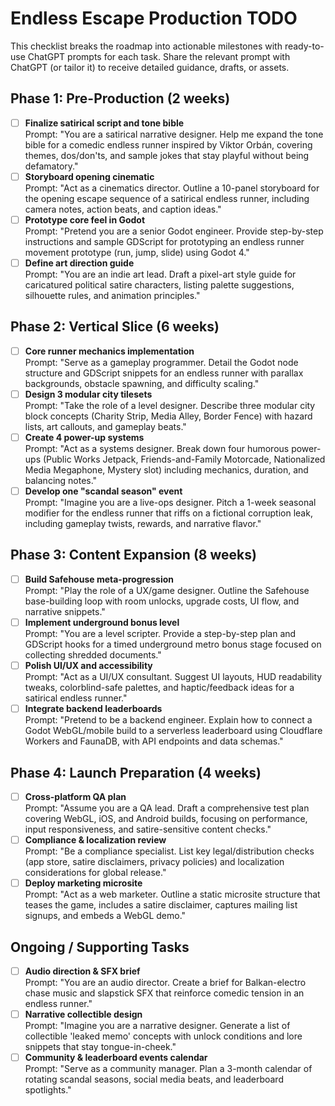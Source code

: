 # Endless Escape Production TODO

This checklist breaks the roadmap into actionable milestones with ready-to-use ChatGPT prompts for each task. Share the relevant prompt with ChatGPT (or tailor it) to receive detailed guidance, drafts, or assets.

## Phase 1: Pre-Production (2 weeks)
- [ ] **Finalize satirical script and tone bible**  
  Prompt: "You are a satirical narrative designer. Help me expand the tone bible for a comedic endless runner inspired by Viktor Orbán, covering themes, dos/don'ts, and sample jokes that stay playful without being defamatory."
- [ ] **Storyboard opening cinematic**  
  Prompt: "Act as a cinematics director. Outline a 10-panel storyboard for the opening escape sequence of a satirical endless runner, including camera notes, action beats, and caption ideas."
- [ ] **Prototype core feel in Godot**  
  Prompt: "Pretend you are a senior Godot engineer. Provide step-by-step instructions and sample GDScript for prototyping an endless runner movement prototype (run, jump, slide) using Godot 4."
- [ ] **Define art direction guide**  
  Prompt: "You are an indie art lead. Draft a pixel-art style guide for caricatured political satire characters, listing palette suggestions, silhouette rules, and animation principles."

## Phase 2: Vertical Slice (6 weeks)
- [ ] **Core runner mechanics implementation**  
  Prompt: "Serve as a gameplay programmer. Detail the Godot node structure and GDScript snippets for an endless runner with parallax backgrounds, obstacle spawning, and difficulty scaling."
- [ ] **Design 3 modular city tilesets**  
  Prompt: "Take the role of a level designer. Describe three modular city block concepts (Charity Strip, Media Alley, Border Fence) with hazard lists, art callouts, and gameplay beats."
- [ ] **Create 4 power-up systems**  
  Prompt: "Act as a systems designer. Break down four humorous power-ups (Public Works Jetpack, Friends-and-Family Motorcade, Nationalized Media Megaphone, Mystery slot) including mechanics, duration, and balancing notes."
- [ ] **Develop one "scandal season" event**  
  Prompt: "Imagine you are a live-ops designer. Pitch a 1-week seasonal modifier for the endless runner that riffs on a fictional corruption leak, including gameplay twists, rewards, and narrative flavor."

## Phase 3: Content Expansion (8 weeks)
- [ ] **Build Safehouse meta-progression**  
  Prompt: "Play the role of a UX/game designer. Outline the Safehouse base-building loop with room unlocks, upgrade costs, UI flow, and narrative snippets."
- [ ] **Implement underground bonus level**  
  Prompt: "You are a level scripter. Provide a step-by-step plan and GDScript hooks for a timed underground metro bonus stage focused on collecting shredded documents."
- [ ] **Polish UI/UX and accessibility**  
  Prompt: "Act as a UI/UX consultant. Suggest UI layouts, HUD readability tweaks, colorblind-safe palettes, and haptic/feedback ideas for a satirical endless runner."
- [ ] **Integrate backend leaderboards**  
  Prompt: "Pretend to be a backend engineer. Explain how to connect a Godot WebGL/mobile build to a serverless leaderboard using Cloudflare Workers and FaunaDB, with API endpoints and data schemas."

## Phase 4: Launch Preparation (4 weeks)
- [ ] **Cross-platform QA plan**  
  Prompt: "Assume you are a QA lead. Draft a comprehensive test plan covering WebGL, iOS, and Android builds, focusing on performance, input responsiveness, and satire-sensitive content checks."
- [ ] **Compliance & localization review**  
  Prompt: "Be a compliance specialist. List key legal/distribution checks (app store, satire disclaimers, privacy policies) and localization considerations for global release."
- [ ] **Deploy marketing microsite**  
  Prompt: "Act as a web marketer. Outline a static microsite structure that teases the game, includes a satire disclaimer, captures mailing list signups, and embeds a WebGL demo."

## Ongoing / Supporting Tasks
- [ ] **Audio direction & SFX brief**  
  Prompt: "You are an audio director. Create a brief for Balkan-electro chase music and slapstick SFX that reinforce comedic tension in an endless runner."
- [ ] **Narrative collectible design**  
  Prompt: "Imagine you are a narrative designer. Generate a list of collectible 'leaked memo' concepts with unlock conditions and lore snippets that stay tongue-in-cheek."
- [ ] **Community & leaderboard events calendar**  
  Prompt: "Serve as a community manager. Plan a 3-month calendar of rotating scandal seasons, social media beats, and leaderboard spotlights." 
